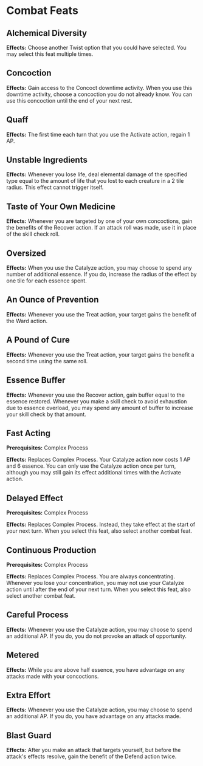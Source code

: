 # Combat Feats

## Alchemical Diversity

**Effects:** Choose another Twist option that you could have selected. You may select this feat multiple times.

## Concoction

**Effects:** Gain access to the Concoct downtime activity. When you use this downtime activity, choose a concoction you do not already know. You can use this concoction until the end of your next rest.

## Quaff

**Effects:** The first time each turn that you use the Activate action, regain 1 AP.

## Unstable Ingredients

**Effects:** Whenever you lose life, deal elemental damage of the specified type equal to the amount of life that you lost to each creature in a 2 tile radius. This effect cannot trigger itself.

## Taste of Your Own Medicine

**Effects:** Whenever you are targeted by one of your own concoctions, gain the benefits of the Recover action. If an attack roll was made, use it in place of the skill check roll.

## Oversized

**Effects:** When you use the Catalyze action, you may choose to spend any number of additional essence. If you do, increase the radius of the effect by one tile for each essence spent.

## An Ounce of Prevention

**Effects:** Whenever you use the Treat action, your target gains the benefit of the Ward action.

## A Pound of Cure

**Effects:** Whenever you use the Treat action, your target gains the benefit a second time using the same roll.

## Essence Buffer

**Effects:** Whenever you use the Recover action, gain buffer equal to the essence restored. Whenever you make a skill check to avoid exhaustion due to essence overload, you may spend any amount of buffer to increase your skill check by that amount.

## Fast Acting

**Prerequisites:** Complex Process

**Effects:** Replaces Complex Process. Your Catalyze action now costs 1 AP and 6 essence. You can only use the Catalyze action once per turn, although you may still gain its effect additional times with the Activate action.

## Delayed Effect

**Prerequisites:** Complex Process

**Effects:** Replaces Complex Process. Instead, they take effect at the start of your next turn. When you select this feat, also select another combat feat.

## Continuous Production

**Prerequisites:** Complex Process

**Effects:** Replaces Complex Process. You are always concentrating. Whenever you lose your concentration, you may not use your Catalyze action until after the end of your next turn. When you select this feat, also select another combat feat.

## Careful Process

**Effects:** Whenever you use the Catalyze action, you may choose to spend an additional AP. If you do, you do not provoke an attack of opportunity.

## Metered

**Effects:** While you are above half essence, you have advantage on any attacks made with your concoctions.

## Extra Effort

**Effects:** Whenever you use the Catalyze action, you may choose to spend an additional AP. If you do, you have advantage on any attacks made.

## Blast Guard

**Effects:** After you make an attack that targets yourself, but before the attack's effects resolve, gain the benefit of the Defend action twice.
